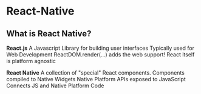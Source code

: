 # React-Native

## What is React Native?

**React.js**
A Javascript Library for building user interfaces
Typically used for Web Development
ReactDOM.render(...) adds the web support!
React itself is platform agnostic

**React Native**
A collection of "special" React components.
Components compiled to Native Widgets
Native Platform APIs exposed to JavaScript
Connects JS and Native Platform Code